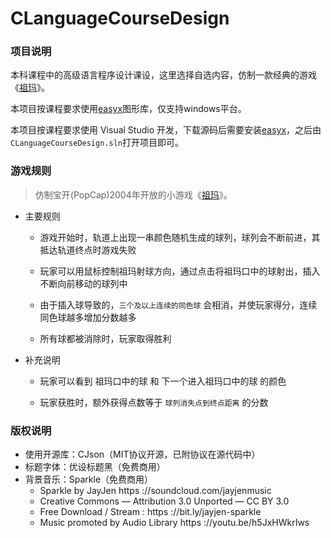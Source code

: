 # CLanguageCourseDesign

### 项目说明

本科课程中的高级语言程序设计课设，这里选择自选内容，仿制一款经典的游戏《[祖玛](https://baike.baidu.com/item/%E7%A5%96%E7%8E%9B/132172)》。

本项目按课程要求使用[easyx](https://easyx.cn/)图形库，仅支持windows平台。

本项目按课程要求使用 Visual Studio 开发，下载源码后需要安装[easyx](https://easyx.cn/c/download)，之后由`CLanguageCourseDesign.sln`打开项目即可。




### 游戏规则
> 仿制宝开(PopCap)2004年开放的小游戏《[祖玛](https://baike.baidu.com/item/%E7%A5%96%E7%8E%9B/132172)》。

  * 主要规则
    * 游戏开始时，轨道上出现一串颜色随机生成的球列，球列会不断前进，其抵达轨道终点时游戏失败

    * 玩家可以用鼠标控制祖玛射球方向，通过点击将祖玛口中的球射出，插入不断向前移动的球列中

    * 由于插入球导致的，`三个及以上连续的同色球` 会相消，并使玩家得分，连续同色球越多增加分数越多

    * 所有球都被消除时，玩家取得胜利
  * 补充说明
    * 玩家可以看到 祖玛口中的球 和 下一个进入祖玛口中的球 的颜色

    * 玩家获胜时，额外获得点数等于 `球列消失点到终点距离` 的分数



### 版权说明

* 使用开源库：CJson（MIT协议开源，已附协议在源代码中）
* 标题字体：优设标题黑（免费商用）
* 背景音乐：Sparkle（免费商用）
  * Sparkle by JayJen https ://soundcloud.com/jayjenmusic
  * Creative Commons — Attribution 3.0 Unported — CC BY 3.0
  * Free Download / Stream : https ://bit.ly/jayjen-sparkle
  * Music promoted by Audio Library https ://youtu.be/h5JxHWkrIws

